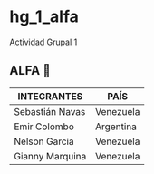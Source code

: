 # hg_1_alfa
Actividad Grupal 1

## ALFA :lion:

| INTEGRANTES     | PAÍS       | 
| --------------- | ---------- | 
| Sebastián Navas | Venezuela  | 
| Emir Colombo    | Argentina  | 
| Nelson Garcia   | Venezuela  | 
| Gianny Marquina | Venezuela  | 
